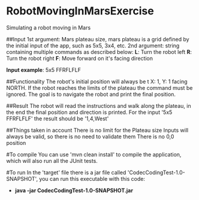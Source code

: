 # RobotMovingInMarsExercise
Simulating a robot moving in Mars

##Input
1st argument: Mars plateau size, mars plateau is a grid defined by the initial input of the app, such as 5x5, 3x4, etc.
2nd argument: string containing multiple commands as described below:
  **L**: Turn the robot left
  **R**: Turn the robot right
  **F**: Move forward on it's facing direction
  
**Input example**: 5x5 FFRFLFLF
  
##Functionality
The robot's initial position will always be t X: 1, Y: 1 facing NORTH. 
If the robot reaches the limits of the plateau the command must be ignored.
The goal is to navigate the robot and print the final position.

##Result
The robot will read the instructions and walk along the plateau, in the end the final position and direction is printed.
For the input '5x5 FFRFLFLF' the result should be '1,4,West'

##Things taken in account
There is no limit for the Plateau size
Inputs will always be valid, so there is no need to validate them
There is no 0,0 position

#To compile
You can use 'mvn clean install' to compile the application, which will also run all the JUnit tests.

#To run
In the 'target' file there is a jar file called 'CodecCodingTest-1.0-SNAPSHOT', you can run this executable with this code:
  - **java -jar CodecCodingTest-1.0-SNAPSHOT.jar <grid size> <list of commands>**





